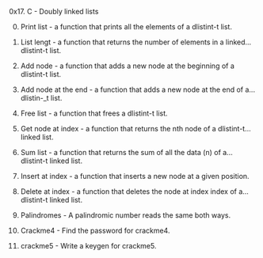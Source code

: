 0x17. C - Doubly linked lists


0. Print list - a function that prints all the elements of a dlistint-t list.


1. List lengt - a function that returns the number of elements in a linked...
     dlistint-t list.


2. Add node - a function that adds a new node at the beginning of a dlistint-t
     list.


3. Add node at the end - a function that adds a new node at the end of a...
     dlistin-_t list.


4. Free list - a function that frees a dlistint-t list.


5. Get node at index - a function that returns the nth node of a dlistint-t...
     linked list.


6. Sum list - a function that returns the sum of all the data (n) of a...
     dlistint-t linked list.


7. Insert at index - a function that inserts a new node at a given position.


8. Delete at index - a function that deletes the node at index index of a...
     dlistint-t linked list.


10. Palindromes - A palindromic number reads the same both ways.


9. Crackme4 - Find the password for crackme4.


11. crackme5 - Write a keygen for crackme5.
